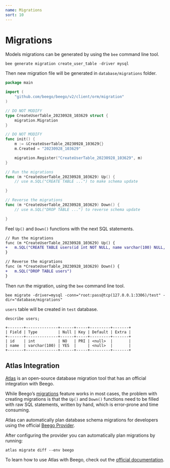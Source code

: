 ```yaml
---
name: Migrations
sort: 10
---
```


# Migrations

Models migrations can be generated by using the `bee` command line tool.

```shell
bee generate migration create_user_table -driver mysql
```

Then new migration file will be generated in `database/migrations` folder.

```go
package main

import (
	"github.com/beego/beego/v2/client/orm/migration"
)

// DO NOT MODIFY
type CreateUserTable_20230928_103629 struct {
	migration.Migration
}

// DO NOT MODIFY
func init() {
	m := &CreateUserTable_20230928_103629{}
	m.Created = "20230928_103629"

	migration.Register("CreateUserTable_20230928_103629", m)
}

// Run the migrations
func (m *CreateUserTable_20230928_103629) Up() {
	// use m.SQL("CREATE TABLE ...") to make schema update

}

// Reverse the migrations
func (m *CreateUserTable_20230928_103629) Down() {
	// use m.SQL("DROP TABLE ...") to reverse schema update

}
```

Feel `Up()` and `Down()` functions with the next SQL statements.

```diff
// Run the migrations
func (m *CreateUserTable_20230928_103629) Up() {
+	m.SQL("CREATE TABLE users(id int NOT NULL, name varchar(100) NULL, PRIMARY KEY(id));");
}

// Reverse the migrations
func (m *CreateUserTable_20230928_103629) Down() {
+	m.SQL("DROP TABLE users")
}
````

Then run the migration, using the `bee` command line tool.

```shell
bee migrate -driver=mysql -conn="root:pass@tcp(127.0.0.1:3306)/test" -dir="database/migrations"
```
`users` table will be created in `test` database.

```shell
describe users;

+-------+--------------+------+-----+---------+-------+
| Field | Type         | Null | Key | Default | Extra |
+-------+--------------+------+-----+---------+-------+
| id    | int          | NO   | PRI | <null>  |       |
| name  | varchar(100) | YES  |     | <null>  |       |
+-------+--------------+------+-----+---------+-------+
```


## Atlas Integration
[Atlas](https://atlasgo.io/) is an open-source database migration tool that has an official integration with Beego.

While Beego’s [migrations](#migrations) feature works in most cases,
the problem with creating migrations is that the `Up()` and `Down()` functions need to be filled with raw SQL statements,
written by hand, which is error-prone and time consuming.

Atlas can automatically plan database schema migrations for developers using the official [Beego Provider](https://github.com/ariga/atlas-provider-beego).

After configuring the provider you can automatically plan migrations by running:

```shell    
atlas migrate diff --env beego
```

To learn how to use Atlas with Beego, check out the [official documentation](https://atlasgo.io/guides/orms/beego).
